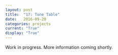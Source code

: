 ```yaml
---
layout: post
title:  "17: Tune Table"
date:   2016-09-20
categories: projects
current: "True"
display: "True"
---
```

Work in progress. More information coming shortly.

